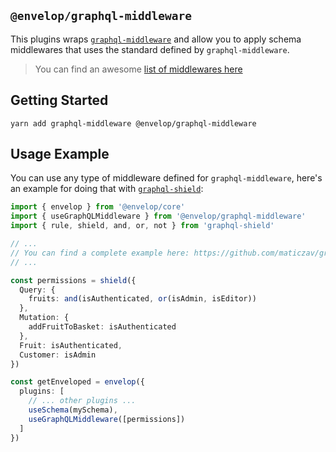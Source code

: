## `@envelop/graphql-middleware`

This plugins wraps [`graphql-middleware`](https://github.com/maticzav/graphql-middleware) and allow you to apply schema middlewares that uses the standard defined by `graphql-middleware`.

> You can find an awesome [list of middlewares here](https://github.com/maticzav/graphql-middleware#awesome-middlewares-)

## Getting Started

```
yarn add graphql-middleware @envelop/graphql-middleware
```

## Usage Example

You can use any type of middleware defined for `graphql-middleware`, here's an example for doing that with [`graphql-shield`](https://github.com/maticzav/graphql-shield):

```ts
import { envelop } from '@envelop/core'
import { useGraphQLMiddleware } from '@envelop/graphql-middleware'
import { rule, shield, and, or, not } from 'graphql-shield'

// ...
// You can find a complete example here: https://github.com/maticzav/graphql-shield#graphql-yoga
// ...

const permissions = shield({
  Query: {
    fruits: and(isAuthenticated, or(isAdmin, isEditor))
  },
  Mutation: {
    addFruitToBasket: isAuthenticated
  },
  Fruit: isAuthenticated,
  Customer: isAdmin
})

const getEnveloped = envelop({
  plugins: [
    // ... other plugins ...
    useSchema(mySchema),
    useGraphQLMiddleware([permissions])
  ]
})
```
